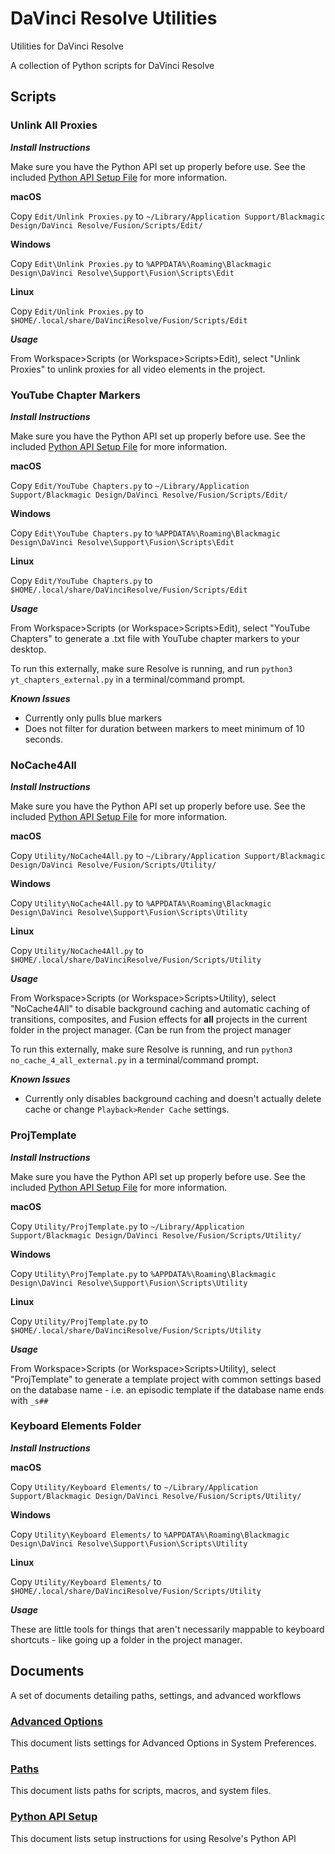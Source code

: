 # DaVinci Resolve Utilities
 Utilities for DaVinci Resolve

 A collection of Python scripts for DaVinci Resolve

## Scripts

### Unlink All Proxies

***Install Instructions***

Make sure you have the Python API set up properly before use. See the included [Python API Setup File](Documents/Python_API_Setup.md) for more information.

**macOS**

Copy `Edit/Unlink Proxies.py` to `~/Library/Application Support/Blackmagic Design/DaVinci Resolve/Fusion/Scripts/Edit/`

**Windows**

Copy `Edit\Unlink Proxies.py` to `%APPDATA%\Roaming\Blackmagic Design\DaVinci Resolve\Support\Fusion\Scripts\Edit`

**Linux**

Copy `Edit/Unlink Proxies.py` to `$HOME/.local/share/DaVinciResolve/Fusion/Scripts/Edit`

***Usage***

From Workspace>Scripts (or Workspace>Scripts>Edit), select "Unlink Proxies" to unlink proxies for all video elements in the project.

### YouTube Chapter Markers

***Install Instructions***

Make sure you have the Python API set up properly before use. See the included [Python API Setup File](Documents/Python_API_Setup.md) for more information.

**macOS**

Copy `Edit/YouTube Chapters.py` to `~/Library/Application Support/Blackmagic Design/DaVinci Resolve/Fusion/Scripts/Edit/`

**Windows**

Copy `Edit\YouTube Chapters.py` to `%APPDATA%\Roaming\Blackmagic Design\DaVinci Resolve\Support\Fusion\Scripts\Edit`

**Linux**

Copy `Edit/YouTube Chapters.py` to `$HOME/.local/share/DaVinciResolve/Fusion/Scripts/Edit`

***Usage***

From Workspace>Scripts (or Workspace>Scripts>Edit), select "YouTube Chapters" to generate a .txt file with YouTube chapter markers to your desktop.

To run this externally, make sure Resolve is running, and run `python3 yt_chapters_external.py` in a terminal/command prompt.

***Known Issues***

* Currently only pulls blue markers
* Does not filter for duration between markers to meet minimum of 10 seconds.

### NoCache4All

***Install Instructions***

Make sure you have the Python API set up properly before use. See the included [Python API Setup File](Documents/Python_API_Setup.md) for more information.

**macOS**

Copy `Utility/NoCache4All.py` to `~/Library/Application Support/Blackmagic Design/DaVinci Resolve/Fusion/Scripts/Utility/`

**Windows**

Copy `Utility\NoCache4All.py` to `%APPDATA%\Roaming\Blackmagic Design\DaVinci Resolve\Support\Fusion\Scripts\Utility`

**Linux**

Copy `Utility/NoCache4All.py` to `$HOME/.local/share/DaVinciResolve/Fusion/Scripts/Utility`

***Usage***

From Workspace>Scripts (or Workspace>Scripts>Utility), select "NoCache4All" to disable background caching and automatic caching of transitions, composites, and Fusion effects for **all** projects in the current folder in the project manager. (Can be run from the project manager

To run this externally, make sure Resolve is running, and run `python3 no_cache_4_all_external.py` in a terminal/command prompt.

***Known Issues***

* Currently only disables background caching and doesn't actually delete cache or change `Playback>Render Cache` settings.

### ProjTemplate

***Install Instructions***

Make sure you have the Python API set up properly before use. See the included [Python API Setup File](Documents/Python_API_Setup.md) for more information.

**macOS**

Copy `Utility/ProjTemplate.py` to `~/Library/Application Support/Blackmagic Design/DaVinci Resolve/Fusion/Scripts/Utility/`

**Windows**

Copy `Utility\ProjTemplate.py` to `%APPDATA%\Roaming\Blackmagic Design\DaVinci Resolve\Support\Fusion\Scripts\Utility`

**Linux**

Copy `Utility/ProjTemplate.py` to `$HOME/.local/share/DaVinciResolve/Fusion/Scripts/Utility`

***Usage***

From Workspace>Scripts (or Workspace>Scripts>Utility), select "ProjTemplate" to generate a template project with common settings based on the database name - i.e. an episodic template if the database name ends with `_s##`

### Keyboard Elements Folder

***Install Instructions***

**macOS**

Copy `Utility/Keyboard Elements/` to `~/Library/Application Support/Blackmagic Design/DaVinci Resolve/Fusion/Scripts/Utility/`

**Windows**

Copy `Utility\Keyboard Elements/` to `%APPDATA%\Roaming\Blackmagic Design\DaVinci Resolve\Support\Fusion\Scripts\Utility`

**Linux**

Copy `Utility/Keyboard Elements/` to `$HOME/.local/share/DaVinciResolve/Fusion/Scripts/Utility`

***Usage***

These are little tools for things that aren't necessarily mappable to keyboard shortcuts - like going up a folder in the project manager.

## Documents

A set of documents detailing paths, settings, and advanced workflows

### [Advanced Options](Documents/Advanced_Options.md)

This document lists settings for Advanced Options in System Preferences.

### [Paths](Documents/Paths.md)

This document lists paths for scripts, macros, and system files.

### [Python API Setup](Documents/Python_API_Setup.md)

This document lists setup instructions for using Resolve's Python API